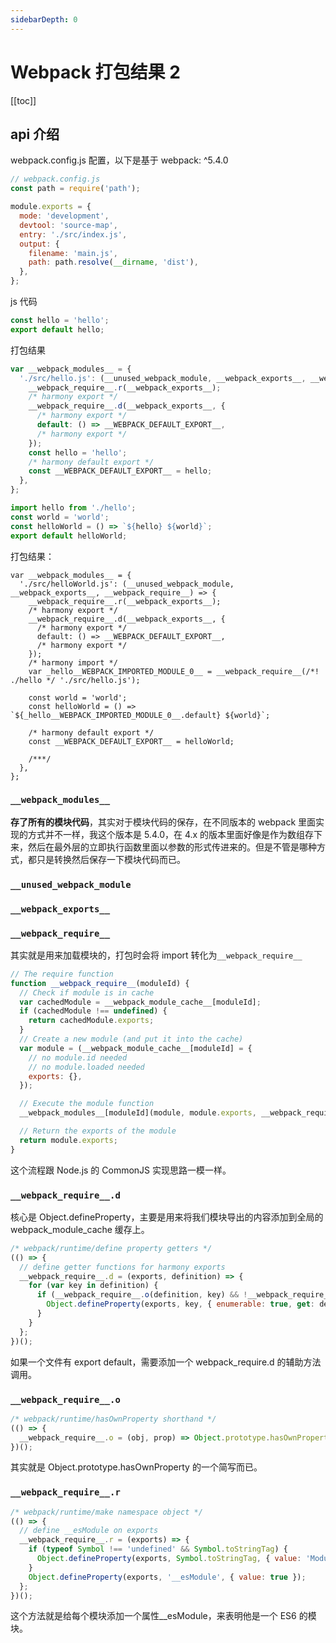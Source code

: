 ```yaml
---
sidebarDepth: 0
---
```


# Webpack 打包结果 2

[[toc]]

## api 介绍

webpack.config.js 配置，以下是基于 webpack: ^5.4.0

```js
// webpack.config.js
const path = require('path');

module.exports = {
  mode: 'development',
  devtool: 'source-map',
  entry: './src/index.js',
  output: {
    filename: 'main.js',
    path: path.resolve(__dirname, 'dist'),
  },
};
```

js 代码

```js
const hello = 'hello';
export default hello;
```

打包结果

```js
var __webpack_modules__ = {
  './src/hello.js': (__unused_webpack_module, __webpack_exports__, __webpack_require__) => {
    __webpack_require__.r(__webpack_exports__);
    /* harmony export */
    __webpack_require__.d(__webpack_exports__, {
      /* harmony export */
      default: () => __WEBPACK_DEFAULT_EXPORT__,
      /* harmony export */
    });
    const hello = 'hello';
    /* harmony default export */
    const __WEBPACK_DEFAULT_EXPORT__ = hello;
  },
};
```

```js
import hello from './hello';
const world = 'world';
const helloWorld = () => `${hello} ${world}`;
export default helloWorld;
```

打包结果：

```js{11,14}
var __webpack_modules__ = {
  './src/helloWorld.js': (__unused_webpack_module, __webpack_exports__, __webpack_require__) => {
    __webpack_require__.r(__webpack_exports__);
    /* harmony export */
    __webpack_require__.d(__webpack_exports__, {
      /* harmony export */
      default: () => __WEBPACK_DEFAULT_EXPORT__,
      /* harmony export */
    });
    /* harmony import */
    var _hello__WEBPACK_IMPORTED_MODULE_0__ = __webpack_require__(/*! ./hello */ './src/hello.js');

    const world = 'world';
    const helloWorld = () => `${_hello__WEBPACK_IMPORTED_MODULE_0__.default} ${world}`;

    /* harmony default export */
    const __WEBPACK_DEFAULT_EXPORT__ = helloWorld;

    /***/
  },
};
```

### `__webpack_modules__`

**存了所有的模块代码**，其实对于模块代码的保存，在不同版本的 webpack 里面实现的方式并不一样，我这个版本是 5.4.0，在 4.x 的版本里面好像是作为数组存下来，然后在最外层的立即执行函数里面以参数的形式传进来的。但是不管是哪种方式，都只是转换然后保存一下模块代码而已。

### `__unused_webpack_module`

### `__webpack_exports__`

### `__webpack_require__`

其实就是用来加载模块的，打包时会将 import 转化为`__webpack_require__`

```js
// The require function
function __webpack_require__(moduleId) {
  // Check if module is in cache
  var cachedModule = __webpack_module_cache__[moduleId];
  if (cachedModule !== undefined) {
    return cachedModule.exports;
  }
  // Create a new module (and put it into the cache)
  var module = (__webpack_module_cache__[moduleId] = {
    // no module.id needed
    // no module.loaded needed
    exports: {},
  });

  // Execute the module function
  __webpack_modules__[moduleId](module, module.exports, __webpack_require__);

  // Return the exports of the module
  return module.exports;
}
```

这个流程跟 Node.js 的 CommonJS 实现思路一模一样。

### `__webpack_require__.d`

核心是 Object.defineProperty，主要是用来将我们模块导出的内容添加到全局的 webpack_module_cache 缓存上。

```js
/* webpack/runtime/define property getters */
(() => {
  // define getter functions for harmony exports
  __webpack_require__.d = (exports, definition) => {
    for (var key in definition) {
      if (__webpack_require__.o(definition, key) && !__webpack_require__.o(exports, key)) {
        Object.defineProperty(exports, key, { enumerable: true, get: definition[key] });
      }
    }
  };
})();
```

如果一个文件有 export default，需要添加一个 webpack_require.d 的辅助方法调用。

### `__webpack_require__.o`

```js
/* webpack/runtime/hasOwnProperty shorthand */
(() => {
  __webpack_require__.o = (obj, prop) => Object.prototype.hasOwnProperty.call(obj, prop);
})();
```

其实就是 Object.prototype.hasOwnProperty 的一个简写而已。

### `__webpack_require__.r`

```js
/* webpack/runtime/make namespace object */
(() => {
  // define __esModule on exports
  __webpack_require__.r = (exports) => {
    if (typeof Symbol !== 'undefined' && Symbol.toStringTag) {
      Object.defineProperty(exports, Symbol.toStringTag, { value: 'Module' });
    }
    Object.defineProperty(exports, '__esModule', { value: true });
  };
})();
```

这个方法就是给每个模块添加一个属性\_\_esModule，来表明他是一个 ES6 的模块。
